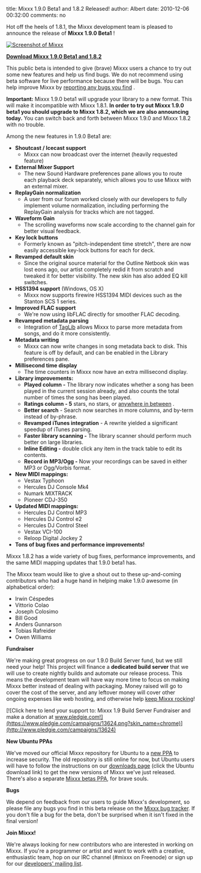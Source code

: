 title: Mixxx 1.9.0 Beta1 and 1.8.2 Released!
author: Albert
date: 2010-12-06 00:32:00
comments: no

Hot off the heels of 1.8.1, the Mixxx development team is pleased to
announce the release of **Mixxx 1.9.0 Beta1** !


[![Screenshot of Mixxx]({static}/images/news/Picture-12.png)]({static}/images/news/Picture-12.png)

[**Download Mixxx 1.9.0 Beta1 and 1.8.2**]({filename}/pages/download.md)

This public beta is intended to give (brave) Mixxx users a chance to try out some new features and help us find bugs.
We do not recommend using beta software for live performance because there will be bugs.
You can help improve Mixxx by [reporting any bugs you find](https://bugs.launchpad.net/mixxx/+filebug) .

**Important:** Mixxx 1.9.0 beta1 will upgrade your library to a new format.
This will make it incompatible with Mixxx 1.8.1.
**In order to try out Mixxx 1.9.0 beta1 you should upgrade to Mixxx 1.8.2, which we are also announcing today.**
You can switch back and forth between Mixxx 1.9.0 and Mixxx 1.8.2 with no trouble.

Among the new features in 1.9.0 Beta1 are:

- **Shoutcast / Icecast support**
  - Mixxx can now broadcast over the internet (heavily requested
    feature)
- **External Mixer Support**
  - The new Sound Hardware preferences pane allows you to route each
    playback deck separately, which allows you to use Mixxx with an
    external mixer.
- **ReplayGain normalization**
  - A user from our forum worked closely with our developers to fully
    implement volume normalization, including performing the ReplayGain
    analysis for tracks which are not tagged.
- **Waveform Gain**
  - The scrolling waveforms now scale according to the channel gain for
    better visual feedback.
- **Key lock buttons**
  - Formerly known as "pitch-independent time stretch", there are now
    easily accessible key-lock buttons for each for deck.
- **Revamped default skin**
  - Since the original source material for the Outline Netbook skin was
    lost eons ago, our artist completely redid it from scratch and
    tweaked it for better visibility. The new skin has also added EQ
    kill switches.
- **HSS1394 support** (Windows, OS X)
  - Mixxx now supports firewire HSS1394 MIDI devices such as the Stanton
    SCS 1 series.
- **Improved FLAC support**
  - We're now using libFLAC directly for smoother FLAC decoding.
- **Revamped metadata parsing**
  - Integration of
    [TagLib](http://developer.kde.org/~wheeler/taglib.html) allows Mixxx
    to parse more metadata from songs, and do it more consistently.
- **Metadata writing**
  - Mixxx can now write changes in song metadata back to disk. This
    feature is off by default, and can be enabled in the Library
    preferences pane.
- **Millisecond time display**
  - The time counters in Mixxx now have an extra millisecond display.
- **Library improvements:**
  - **Played column -** The library now indicates whether a song has
    been played in the current session already, and also counts the
    total number of times the song has been played.
  - **Ratings column - 5** stars, no stars, or [anywhere in
    between](http://www.mail-archive.com/mixxx-devel@lists.sourceforge.net/msg03273.html)
    .
  - **Better search** - Search now searches in more columns, and by-term
    instead of by-phrase.
  - **Revamped iTunes integration** - A rewrite yielded a significant
    speedup of iTunes parsing.
  - **Faster library scanning -** The library scanner should perform
    much better on large libraries.
  - **Inline Editing -** double click any item in the track table to
    edit its contents.
  - **Record in MP3/Ogg -** Now your recordings can be saved in either
    MP3 or Ogg/Vorbis format.
- **New MIDI mappings:**
  - Vestax Typhoon
  - Hercules DJ Console Mk4
  - Numark MIXTRACK
  - Pioneer CDJ-350
- **Updated MIDI mappings:**
  - Hercules DJ Control MP3
  - Hercules DJ Control e2
  - Hercules DJ Control Steel
  - Vestax VCI-100
  - Reloop Digital Jockey 2
- **Tons of bug fixes and performance improvements!**

Mixxx 1.8.2 has a wide variety of bug fixes, performance improvements, and the same MIDI mapping updates that 1.9.0 beta1 has.

The Mixxx team would like to give a shout out to these up-and-coming contributors who had a huge hand in helping make 1.9.0 awesome (in alphabetical order):

- Irwin Céspedes
- Vittorio Colao
- Joseph Colosimo
- Bill Good
- Anders Gunnarson
- Tobias Rafreider
- Owen Williams

**Fundraiser**

We're making great progress on our 1.9.0 Build Server fund, but we still need your help!
This project will finance a **dedicated build server** that we will use to create nightly builds and automate our release process.
This means the development team will have way more time to focus on making Mixxx better instead of dealing with packaging.
Money raised will go to cover the cost of the server, and any leftover money will cover other ongoing expenses like web hosting, and otherwise help [keep Mixxx rocking](http://pledgie.com/campaigns/13624)!

[![Click here to lend your support to: Mixxx 1.9 Build Server Fundraiser and make a donation at www.pledgie.com!](https://www.pledgie.com/campaigns/13624.png?skin_name=chrome)](http://www.pledgie.com/campaigns/13624)

**New Ubuntu PPAs**

We've moved our official Mixxx repository for Ubuntu to a [new PPA](https://launchpad.net/~mixxx/+archive/mixxx/) to increase security.
The old repository is still online for now, but Ubuntu users will have to follow the instructions on our [downloads page](http://www.mixxx.org/download.php) (click the Ubuntu download link) to get the new versions of Mixxx we've just released.
There's also a separate [Mixxx betas PPA](https://launchpad.net/~mixxx/+archive/mixxxbetas/), for brave souls.

**Bugs**

We depend on feedback from our users to guide Mixxx's development, so please file any bugs you find in this beta release on the [Mixxx bug tracker](https://bugs.launchpad.net/mixxx).
If you don't file a bug for the beta, don't be surprised when it isn't fixed in the final version!

**Join Mixxx!**

We're always looking for new contributors who are interested in working on Mixxx.
If you're a programmer or artist and want to work with a creative, enthusiastic team, hop on our IRC channel (#mixxx on Freenode) or sign up for our [developers' mailing list](https://lists.sourceforge.net/lists/listinfo/mixxx-devel).
